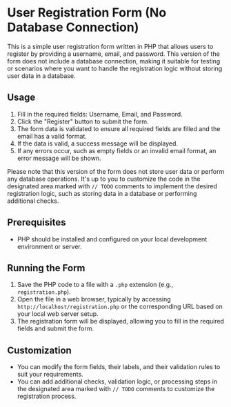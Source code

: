 # User Registration Form (No Database Connection)

This is a simple user registration form written in PHP that allows users to register by providing a username, email, and password. This version of the form does not include a database connection, making it suitable for testing or scenarios where you want to handle the registration logic without storing user data in a database.

## Usage

1. Fill in the required fields: Username, Email, and Password.
2. Click the "Register" button to submit the form.
3. The form data is validated to ensure all required fields are filled and the email has a valid format.
4. If the data is valid, a success message will be displayed.
5. If any errors occur, such as empty fields or an invalid email format, an error message will be shown.

Please note that this version of the form does not store user data or perform any database operations. It's up to you to customize the code in the designated area marked with `// TODO` comments to implement the desired registration logic, such as storing data in a database or performing additional checks.

## Prerequisites

- PHP should be installed and configured on your local development environment or server.

## Running the Form

1. Save the PHP code to a file with a `.php` extension (e.g., `registration.php`).
2. Open the file in a web browser, typically by accessing `http://localhost/registration.php` or the corresponding URL based on your local web server setup.
3. The registration form will be displayed, allowing you to fill in the required fields and submit the form.

## Customization

- You can modify the form fields, their labels, and their validation rules to suit your requirements.
- You can add additional checks, validation logic, or processing steps in the designated area marked with `// TODO` comments to customize the registration process.
